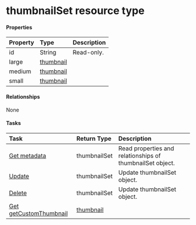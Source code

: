 # thumbnailSet resource type



#### Properties
| Property	   | Type	|Description|
|:---------------|:--------|:----------|
|id|String| Read-only.|
|large|[thumbnail](thumbnail.md)||
|medium|[thumbnail](thumbnail.md)||
|small|[thumbnail](thumbnail.md)||

#### Relationships
None


#### Tasks

| Task		   | Return Type	|Description|
|:---------------|:--------|:----------|
|[Get metadata](../api/thumbnailset_get.md) | thumbnailSet |Read properties and relationships of thumbnailSet object.|
|[Update](../api/thumbnailset_update.md) | thumbnailSet	|Update thumbnailSet object. |
|[Delete](../api/thumbnailset_delete.md) | thumbnailSet	|Update thumbnailSet object. |
|[Get getCustomThumbnail](../api/thumbnailset_getcustomthumbnail.md)|[thumbnail](thumbnail.md)||
